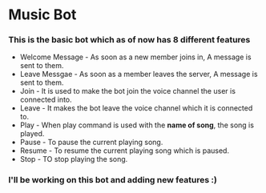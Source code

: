 # Music Bot
### This is the basic bot which as of now has 8 different features
* Welcome Message - As soon as a new member joins in, A message is sent to them.
* Leave Messgae - As soon as a member leaves the server, A message is sent to them.
* Join - It is used to make the bot join the voice channel the user is connected into.
* Leave - It makes the bot leave the voice channel which it is connected to.
* Play - When play command is used with the **name of song**, the song is played.
* Pause - To pause the current playing song.
* Resume - To resume the current playing song which is paused.
* Stop - TO stop playing the song.

### I'll be working on this bot and adding new features :)

